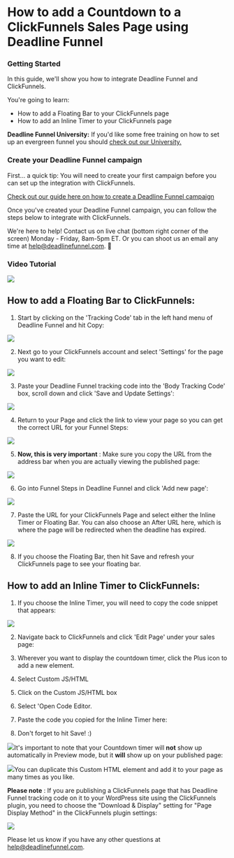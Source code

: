 # How to add a Countdown to a ClickFunnels Sales Page using Deadline Funnel

### Getting Started

In this guide, we'll show you how to integrate Deadline Funnel and ClickFunnels.

You're going to learn:

* How to add a Floating Bar to your ClickFunnels page
* How to add an Inline Timer to your ClickFunnels page

**Deadline Funnel University:** If you'd like some free training on how to set up an evergreen funnel you should [check out our University.](https://university.deadlinefunnel.com/)

### Create your Deadline Funnel campaign

First... a quick tip: You will need to create your first campaign before you can set up the integration with ClickFunnels.

[Check out our guide here on how to create a Deadline Funnel campaign](https://documentation.deadlinefunnel.com/article/629-how-to-create-%20a-deadline-funnel-campaign)

Once you've created your Deadline Funnel campaign, you can follow the steps below to integrate with ClickFunnels.

We're here to help! Contact us on live chat \(bottom right corner of the screen\) Monday - Friday, 8am-5pm ET. Or you can shoot us an email any time at help@deadlinefunnel.com. 🙂

### Video Tutorial

![](https://fast.wistia.com/embed/medias/bn16huqt4h/swatch)

## How to add a Floating Bar to ClickFunnels:

1. Start by clicking on the 'Tracking Code' tab in the left hand menu of Deadline Funnel and hit Copy:

![](https://d33v4339jhl8k0.cloudfront.net/docs/assets/53974d6ce4b0c76107b109d1/images/5a7b84f70428634376cfec58/file-%20nCV9LRDZSb.png)

2. Next go to your ClickFunnels account and select 'Settings' for the page you want to edit:

![](https://d33v4339jhl8k0.cloudfront.net/docs/assets/53974d6ce4b0c76107b109d1/images/5a29cb5b0428631b6b6dc1bc/file-%20VycpQxdgex.png)

3. Paste your Deadline Funnel tracking code into the 'Body Tracking Code' box, scroll down and click 'Save and Update Settings':

![](https://d33v4339jhl8k0.cloudfront.net/docs/assets/53974d6ce4b0c76107b109d1/images/58e6823d2c7d3a52b42f445f/file-%20mr5oXBPOEF.png)

4. Return to your Page and click the link to view your page so you can get the correct URL for your Funnel Steps:

![](https://d33v4339jhl8k0.cloudfront.net/docs/assets/53974d6ce4b0c76107b109d1/images/5a29cbc32c7d3a1a640cb5cf/file-8uyrmhTYNd.png)

5. **Now, this is very important** : Make sure you copy the URL from the address bar when you are actually viewing the published page:

![](https://d33v4339jhl8k0.cloudfront.net/docs/assets/53974d6ce4b0c76107b109d1/images/58e68313dd8c8e5c57312e82/file-E6oZvMc5cm.png)

6. Go into Funnel Steps in Deadline Funnel and click 'Add new page':

![](https://d33v4339jhl8k0.cloudfront.net/docs/assets/53974d6ce4b0c76107b109d1/images/5c783cc32c7d3a0cb932156e/file-%20CSY1nyRU1d.png)

7. Paste the URL for your ClickFunnels Page and select either the Inline Timer or Floating Bar. You can also choose an After URL here, which is where the page will be redirected when the deadline has expired.

![](https://d33v4339jhl8k0.cloudfront.net/docs/assets/53974d6ce4b0c76107b109d1/images/5c783c362c7d3a0cb932155e/file-%20JDPyIgnWsG.png)

8. If you choose the Floating Bar, then hit Save and refresh your ClickFunnels page to see your floating bar.

## How to add an Inline Timer to ClickFunnels:

1. If you choose the Inline Timer, you will need to copy the code snippet that appears:

![](https://d33v4339jhl8k0.cloudfront.net/docs/assets/53974d6ce4b0c76107b109d1/images/5c783cd22c7d3a0cb9321570/file-%20hMgAYWDhqC.png)

2. Navigate back to ClickFunnels and click 'Edit Page' under your sales page:

1. Wherever you want to display the countdown timer, click the Plus icon to add a new element.
2. Select Custom JS/HTML
3. Click on the Custom JS/HTML box
4. Select 'Open Code Editor. 
5. Paste the code you copied for the Inline Timer here:
6. Don't forget to hit Save! :\)

![](https://d33v4339jhl8k0.cloudfront.net/docs/assets/53974d6ce4b0c76107b109d1/images/595d5eb70428637ff8d4538b/file-%20AFD0Oa2A77.gif)It's important to note that your Countdown timer will **not** show up automatically in Preview mode, but it **will** show up on your published page:

![](https://d33v4339jhl8k0.cloudfront.net/docs/assets/53974d6ce4b0c76107b109d1/images/59271db62c7d3a074e8ad1fd/file-%20kwicKDaWnv.png)You can duplicate this Custom HTML element and add it to your page as many times as you like.

**Please note** : If you are publishing a ClickFunnels page that has Deadline Funnel tracking code on it to your WordPress site using the ClickFunnels plugin, you need to choose the "Download & Display" setting for "Page Display Method" in the ClickFunnels plugin settings:

![](https://d33v4339jhl8k0.cloudfront.net/docs/assets/53974d6ce4b0c76107b109d1/images/5941a27804286305c68d163c/file-%20GSejrTXqo3.png)

Please let us know if you have any other questions at [help@deadlinefunnel.com](mailto:mailto:help@deadlinefunnel.com).

